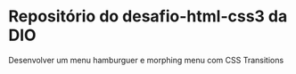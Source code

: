 # Repositório do desafio-html-css3 da DIO
Desenvolver um menu hamburguer e morphing menu com CSS Transitions
